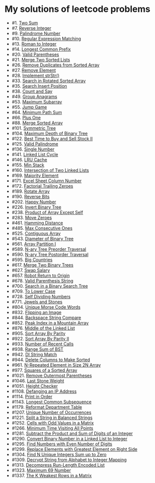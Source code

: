 # My solutions of leetcode problems

* #1. [Two Sum](src/p0001.scala)
* #7. [Reverse Integer](src/p0007.scala)
* #9. [Palindrome Number](src/p0009.scala)
* #10. [Regular Expression Matching](src/p0010.scala)
* #13. [Roman to Integer](src/p0013.scala)
* #14. [Longest Common Prefix](src/p0014.scala)
* #20. [Valid Parentheses](src/p0020.scala)
* #21. [Merge Two Sorted Lists](src/p0021.scala)
* #26. [Remove Duplicates from Sorted Array](src/p0026.scala)
* #27. [Remove Element](src/p0027.scala)
* #28. [Implement strStr()](src/p0028.scala)
* #33. [Search in Rotated Sorted Array](src/p0033.scala)
* #35. [Search Insert Position](src/p0035.scala)
* #38. [Count and Say](src/p0038.scala)
* #49. [Group Anagrams](src/p0049.scala)
* #53. [Maximum Subarray](src/p0053.scala)
* #55. [Jump Game](src/p0055.scala)
* #64. [Minimum Path Sum](src/p0064.scala)
* #66. [Plus One](src/p0066.scala)
* #88. [Merge Sorted Array](src/p0088.scala)
* #101. [Symmetric Tree](src/p0101.scala)
* #104. [Maximum Depth of Binary Tree](src/p0104.scala)
* #122. [Best Time to Buy and Sell Stock II](src/p0122.scala)
* #125. [Valid Palindrome](src/p0125.scala)
* #136. [Single Number](src/p0136.scala)
* #141. [Linked List Cycle](src/p0141.go)
* #146. [LRU Cache](src/p0146.scala)
* #155. [Min Stack](src/p0155.scala)
* #160. [Intersection of Two Linked Lists](src/p0160.go)
* #169. [Majority Element](src/p0169.scala)
* #171. [Excel Sheet Column Number](src/p0171.scala)
* #172. [Factorial Trailing Zeroes](src/p0172.scala)
* #189. [Rotate Array](src/p0189.scala)
* #190. [Reverse Bits](src/p0190.py)
* #202. [Happy Number](src/p0202.scala)
* #226. [Invert Binary Tree](src/p0226.scala)
* #238. [Product of Array Except Self](src/p0238.scala)
* #283. [Move Zeroes](src/p0283.scala)
* #461. [Hamming Distance](src/p0461.scala)
* #485. [Max Consecutive Ones](src/p0485.scala)
* #525. [Contiguous Array](src/p0525.scala)
* #543. [Diameter of Binary Tree](src/p0543.scala)
* #561. [Array Partition I](src/p0561.scala)
* #589. [N-ary Tree Preorder Traversal](src/p0589.py)
* #590. [N-ary Tree Postorder Traversal](src/p0590.py)
* #595. [Big Countries](src/p0595.sql)
* #617. [Merge Two Binary Trees](src/p0617.scala)
* #627. [Swap Salary](src/p0627.sql)
* #657. [Robot Return to Origin](src/p0657.scala)
* #678. [Valid Parenthesis String](src/p0678.scala)
* #700. [Search in a Binary Search Tree](src/p0700.scala)
* #709. [To Lower Case](src/p0709.scala)
* #728. [Self Dividing Numbers](src/p0728.scala)
* #771. [Jewels and Stones](src/p0771.scala)
* #804. [Unique Morse Code Words](src/p0804.scala)
* #832. [Flipping an Image](src/p0832.scala)
* #844. [Backspace String Compare](src/p0844.scala)
* #852. [Peak Index in a Mountain Array](src/p0852.scala)
* #876. [Middle of the Linked List](src/p0876.scala)
* #905. [Sort Array By Parity](src/p0905.scala)
* #922. [Sort Array By Parity II](src/p0922.scala)
* #933. [Number of Recent Calls](src/p0933.scala)
* #938. [Range Sum of BST](src/p0938.scala)
* #942. [DI String Match](src/p0942.scala)
* #944. [Delete Columns to Make Sorted](src/p0944.py)
* #961. [N-Repeated Element in Size 2N Array](src/p0961.scala)
* #977. [Squares of a Sorted Array](src/p0977.scala)
* #1021. [Remove Outermost Parentheses](src/p1021.go)
* #1046. [Last Stone Weight](src/p1046.scala)
* #1051. [Height Checker](src/p1051.scala)
* #1108. [Defanging an IP Address](src/p1108.scala)
* #1114. [Print in Order](src/p1114.java)
* #1143. [Longest Common Subsequence](src/p1143.scala)
* #1179. [Reformat Department Table](src/p1179.sql)
* #1207. [Unique Number of Occurrences](src/p1207.scala)
* #1221. [Split a String in Balanced Strings](src/p1221.scala)
* #1252. [Cells with Odd Values in a Matrix](src/p1252.scala)
* #1266. [Minimum Time Visiting All Points](src/p1266.scala)
* #1281. [Subtract the Product and Sum of Digits of an Integer](src/p1281.scala)
* #1290. [Convert Binary Number in a Linked List to Integer](src/p1290.scala)
* #1295. [Find Numbers with Even Number of Digits](src/p1295.scala)
* #1299. [Replace Elements with Greatest Element on Right Side](src/p1299.scala)
* #1304. [Find N Unique Integers Sum up to Zero](src/p1304.scala)
* #1309. [Decrypt String from Alphabet to Integer Mapping](src/p1309.scala)
* #1313. [Decompress Run-Length Encoded List](src/p1313.scala)
* #1323. [Maximum 69 Number](src/p1323.scala)
* #1337. [The K Weakest Rows in a Matrix](src/p1337.scala)
